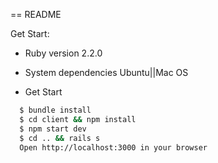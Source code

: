 == README


Get Start:

* Ruby version
  2.2.0

* System dependencies
  Ubuntu||Mac OS

* Get Start
```bash
  $ bundle install
  $ cd client && npm install
  $ npm start dev
  $ cd .. && rails s
  Open http://localhost:3000 in your browser
